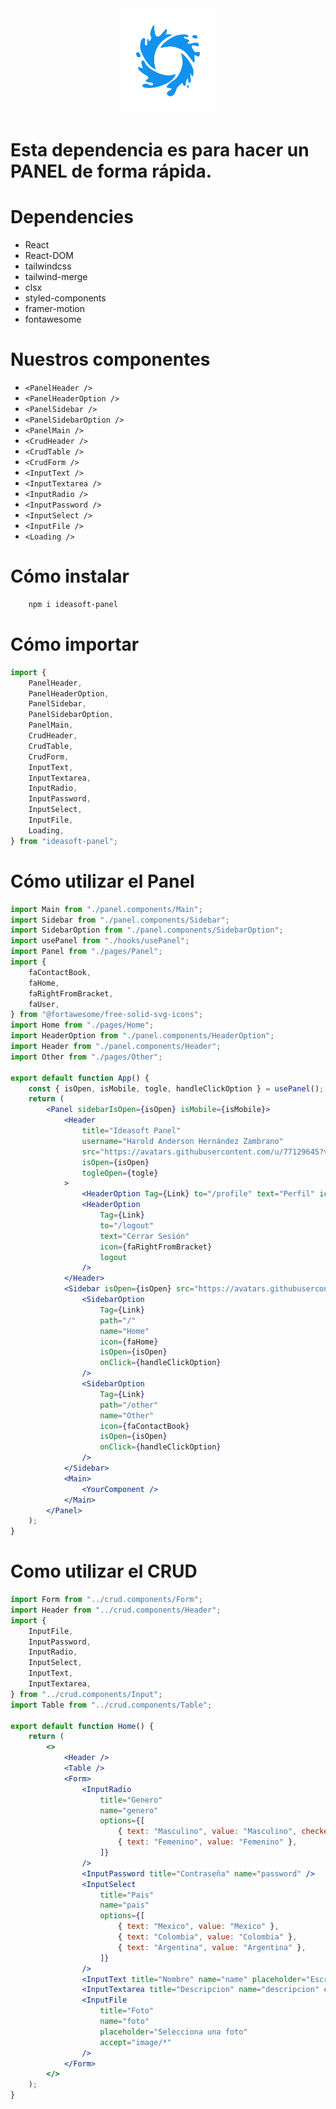 <center>
    <img src="./public/logo.png" width="150px" />
</center>

# Esta dependencia es para hacer un PANEL de forma rápida.

# Dependencies

-   React
-   React-DOM
-   tailwindcss
-   tailwind-merge
-   clsx
-   styled-components
-   framer-motion
-   fontawesome

# Nuestros componentes

-   `<PanelHeader />`
-   `<PanelHeaderOption />`
-   `<PanelSidebar />`
-   `<PanelSidebarOption />`
-   `<PanelMain />`
-   `<CrudHeader />`
-   `<CrudTable />`
-   `<CrudForm />`
-   `<InputText />`
-   `<InputTextarea />`
-   `<InputRadio />`
-   `<InputPassword />`
-   `<InputSelect />`
-   `<InputFile />`
-   `<Loading />`

# Cómo instalar

```bash
    npm i ideasoft-panel
```

# Cómo importar

```javascript
import {
    PanelHeader,
    PanelHeaderOption,
    PanelSidebar,
    PanelSidebarOption,
    PanelMain,
    CrudHeader,
    CrudTable,
    CrudForm,
    InputText,
    InputTextarea,
    InputRadio,
    InputPassword,
    InputSelect,
    InputFile,
    Loading,
} from "ideasoft-panel";
```

# Cómo utilizar el Panel

```jsx
import Main from "./panel.components/Main";
import Sidebar from "./panel.components/Sidebar";
import SidebarOption from "./panel.components/SidebarOption";
import usePanel from "./hooks/usePanel";
import Panel from "./pages/Panel";
import {
    faContactBook,
    faHome,
    faRightFromBracket,
    faUser,
} from "@fortawesome/free-solid-svg-icons";
import Home from "./pages/Home";
import HeaderOption from "./panel.components/HeaderOption";
import Header from "./panel.components/Header";
import Other from "./pages/Other";

export default function App() {
    const { isOpen, isMobile, togle, handleClickOption } = usePanel();
    return (
        <Panel sidebarIsOpen={isOpen} isMobile={isMobile}>
            <Header
                title="Ideasoft Panel"
                username="Harold Anderson Hernández Zambrano"
                src="https://avatars.githubusercontent.com/u/77129645?v=4"
                isOpen={isOpen}
                togleOpen={togle}
            >
                <HeaderOption Tag={Link} to="/profile" text="Perfil" icon={faUser} />
                <HeaderOption
                    Tag={Link}
                    to="/logout"
                    text="Cerrar Sesión"
                    icon={faRightFromBracket}
                    logout
                />
            </Header>
            <Sidebar isOpen={isOpen} src="https://avatars.githubusercontent.com/u/77129645?v=4">
                <SidebarOption
                    Tag={Link}
                    path="/"
                    name="Home"
                    icon={faHome}
                    isOpen={isOpen}
                    onClick={handleClickOption}
                />
                <SidebarOption
                    Tag={Link}
                    path="/other"
                    name="Other"
                    icon={faContactBook}
                    isOpen={isOpen}
                    onClick={handleClickOption}
                />
            </Sidebar>
            <Main>
                <YourComponent />
            </Main>
        </Panel>
    );
}
```

# Como utilizar el CRUD

```jsx
import Form from "../crud.components/Form";
import Header from "../crud.components/Header";
import {
    InputFile,
    InputPassword,
    InputRadio,
    InputSelect,
    InputText,
    InputTextarea,
} from "../crud.components/Input";
import Table from "../crud.components/Table";

export default function Home() {
    return (
        <>
            <Header />
            <Table />
            <Form>
                <InputRadio
                    title="Genero"
                    name="genero"
                    options={[
                        { text: "Masculino", value: "Masculino", checked: true },
                        { text: "Femenino", value: "Femenino" },
                    ]}
                />
                <InputPassword title="Contraseña" name="password" />
                <InputSelect
                    title="Pais"
                    name="pais"
                    options={[
                        { text: "Mexico", value: "Mexico" },
                        { text: "Colombia", value: "Colombia" },
                        { text: "Argentina", value: "Argentina" },
                    ]}
                />
                <InputText title="Nombre" name="name" placeholder="Escribe tu Nombre" />
                <InputTextarea title="Descripcion" name="descripcion" classInput="min-h-20" />
                <InputFile
                    title="Foto"
                    name="foto"
                    placeholder="Selecciona una foto"
                    accept="image/*"
                />
            </Form>
        </>
    );
}
```
